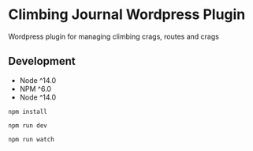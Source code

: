 # Climbing Journal Wordpress Plugin

Wordpress plugin for managing climbing crags, routes and crags

## Development

-   Node ^14.0
-   NPM ^6.0
-   Node ^14.0

`npm install`

`npm run dev`

`npm run watch`
